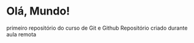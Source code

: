 # Olá, Mundo!
 primeiro repositório do curso de Git e Github
 Repositório criado durante aula remota
 
